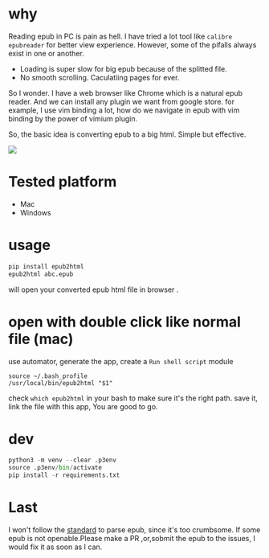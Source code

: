 
# why 
Reading epub in PC is pain as hell. I have tried a lot tool like `calibre` `epubreader` for better view experience. However, some of the pifalls always exist in one or another.
- Loading is super slow for big epub because of the splitted file.
- No smooth scrolling. Caculatiing pages for ever.
	
So I wonder. I have a web browser like  Chrome which is a natural epub reader. 
And we can install any plugin we want from google store.  for example, I use vim binding a lot, how do we navigate in epub with vim binding by the power of vimium plugin.

So, the basic idea is converting epub to a big html. Simple but effective.

![](https://github.com/zk4/epub2html/blob/master/demo.gif?raw=true)

# Tested platform 
- Mac
- Windows

# usage 
``` bash
pip install epub2html
epub2html abc.epub  

```
will open your converted epub html file in browser .


# open with double click like normal file (mac)

use automator, generate the app, create a `Run shell script` module
``` 
source ~/.bash_profile
/usr/local/bin/epub2html "$1"
```
check `which epub2html` in your bash to make sure it's the right path.
save it, 
link the file with this app, You are good to go.


# dev

``` python
python3 -m venv --clear .p3env
source .p3env/bin/activate
pip install -r requirements.txt
```


# Last
I won't follow the [standard](https://www.w3.org/publishing/epub3/epub-spec.html#sec-intro-epub-specs) to parse epub, since it's too crumbsome. If some epub is not openable.Please make a PR ,or,sobmit the epub to the issues, I would fix it as soon as I can.
